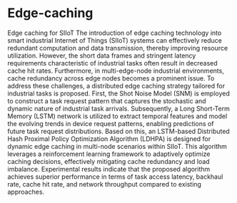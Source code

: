 # Edge-caching
Edge caching for SIIoT
The introduction of edge caching technology into smart industrial Internet of Things (SIIoT) systems can effectively reduce redundant computation and data transmission, thereby improving resource utilization. However, the short data frames and stringent latency requirements characteristic of industrial tasks often result in decreased cache hit rates. Furthermore, in multi-edge-node industrial environments, cache redundancy across edge nodes becomes a prominent issue. To address these challenges, a distributed edge caching strategy tailored for industrial tasks is proposed. First, the Shot Noise Model (SNM) is employed to construct a task request pattern that captures the stochastic and dynamic nature of industrial task arrivals. Subsequently, a Long Short-Term Memory (LSTM) network is utilized to extract temporal features and model the evolving trends in device request patterns, enabling predictions of future task request distributions. Based on this, an LSTM-based Distributed Hash Proximal Policy Optimization Algorithm (LDHPA) is designed for dynamic edge caching in multi-node scenarios within SIIoT. This algorithm leverages a reinforcement learning framework to adaptively optimize caching decisions, effectively mitigating cache redundancy and load imbalance. Experimental results indicate that the proposed algorithm achieves superior performance in terms of task access latency, backhaul rate, cache hit rate, and network throughput compared to existing approaches.
